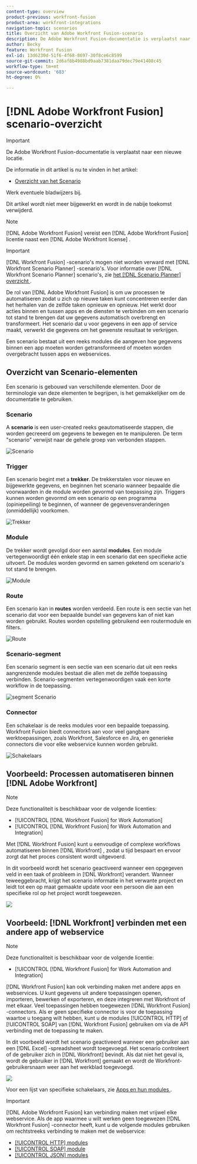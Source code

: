 ```yaml
---
content-type: overview
product-previous: workfront-fusion
product-area: workfront-integrations
navigation-topic: scenarios
title: Overzicht van Adobe Workfront Fusion-scenario
description: De Adobe Workfront Fusion-documentatie is verplaatst naar een nieuwe locatie. Dit artikel is vervangen, maar bevat een koppeling naar het nieuwe artikel dat deze functionaliteit behandelt.
author: Becky
feature: Workfront Fusion
exl-id: 13d6230d-51f6-4f68-8697-30f8ce6c8599
source-git-commit: 2d6af8b4988bd9aab7381daa79dec79e41408c45
workflow-type: tm+mt
source-wordcount: '683'
ht-degree: 0%

---
```


# [!DNL Adobe Workfront Fusion] scenario-overzicht

>[!IMPORTANT]
>
>De Adobe Workfront Fusion-documentatie is verplaatst naar een nieuwe locatie.
>
>De informatie in dit artikel is nu te vinden in het artikel:
>
>* [ Overzicht van het Scenario ](https://experienceleague.adobe.com/docs/workfront-fusion/using/get-started-with-fusion/understand-workfront-fusion/scenario-overview.html)
>
>Werk eventuele bladwijzers bij.
>
>Dit artikel wordt niet meer bijgewerkt en wordt in de nabije toekomst verwijderd.

>[!NOTE]
>
>[!DNL Adobe Workfront Fusion] vereist een [!DNL Adobe Workfront Fusion] licentie naast een [!DNL Adobe Workfront license] .

>[!IMPORTANT]
>
>[!DNL Workfront Fusion] -scenario&#39;s mogen niet worden verward met [!DNL Workfront Scenario Planner] -scenario&#39;s. Voor informatie over [!DNL Workfront Scenario Planner] scenario&#39;s, zie [ het  [!DNL Scenario Planner]  overzicht ](../../scenario-planner/scenario-planner-overview.md).

De rol van [!DNL Adobe Workfront Fusion] is om uw processen te automatiseren zodat u zich op nieuwe taken kunt concentreren eerder dan het herhalen van de zelfde taken opnieuw en opnieuw. Het werkt door acties binnen en tussen apps en de diensten te verbinden om een scenario tot stand te brengen dat uw gegevens automatisch overbrengt en transformeert. Het scenario dat u voor gegevens in een app of service maakt, verwerkt die gegevens om het gewenste resultaat te verkrijgen.

Een scenario bestaat uit een reeks modules die aangeven hoe gegevens binnen een app moeten worden getransformeerd of moeten worden overgebracht tussen apps en webservices.

## Overzicht van Scenario-elementen

Een scenario is gebouwd van verschillende elementen. Door de terminologie van deze elementen te begrijpen, is het gemakkelijker om de documentatie te gebruiken.

### Scenario

A **scenario** is een user-created reeks geautomatiseerde stappen, die worden gecreeerd om gegevens te bewegen en te manipuleren. De term &quot;scenario&quot; verwijst naar de gehele groep van verbonden stappen.

![ Scenario ](assets/entire-scenario-scenario.png)

### Trigger

Een scenario begint met a **trekker**. De trekkerstalen voor nieuwe en bijgewerkte gegevens, en beginnen het scenario wanneer bepaalde die voorwaarden in de module worden gevormd van toepassing zijn. Triggers kunnen worden gevormd om een scenario op een programma (opiniepeiling) te beginnen, of wanneer de gegevensveranderingen (onmiddellijk) voorkomen.

![ Trekker ](assets/scenario-trigger.png)

### Module

De trekker wordt gevolgd door een aantal **modules**. Een module vertegenwoordigt één enkele stap in een scenario dat een specifieke actie uitvoert. De modules worden gevormd en samen geketend om scenario&#39;s tot stand te brengen.

![ Module ](assets/scenario-module.png)

### Route

Een scenario kan in **routes** worden verdeeld. Een route is een sectie van het scenario dat voor een bepaalde bundel van gegevens kan of niet kan worden gebruikt. Routes worden opstelling gebruikend een routermodule en filters.

![ Route ](assets/scenario-route.png)

### Scenario-segment

Een scenario segment is een sectie van een scenario dat uit een reeks aangrenzende modules bestaat die allen met de zelfde toepassing verbinden. Scenario-segmenten vertegenwoordigen vaak een korte workflow in de toepassing.

![ segment Scenario ](assets/scenario-segment.png)

### Connector

Een schakelaar is de reeks modules voor een bepaalde toepassing. Workfront Fusion biedt connectors aan voor veel gangbare werktoepassingen, zoals Workfront, Salesforce en Jira, en generieke connectors die voor elke webservice kunnen worden gebruikt.

![ Schakelaars ](assets/scenario-connectors.png)



## Voorbeeld: Processen automatiseren binnen [!DNL Adobe Workfront]

>[!NOTE]
>
>Deze functionaliteit is beschikbaar voor de volgende licenties:
>
>* [!UICONTROL [!DNL Workfront Fusion] for Work Automation]
>* [!UICONTROL [!DNL Workfront Fusion] for Work Automation and Integration]

Met [!DNL Workfront Fusion] kunt u eenvoudige of complexe workflows automatiseren binnen [!DNL Workfront] , zodat u tijd bespaart en ervoor zorgt dat het proces consistent wordt uitgevoerd.

In dit voorbeeld wordt het scenario geactiveerd wanneer een opgegeven veld in een taak of probleem in [!DNL Workfront] verandert. Wanneer teweeggebracht, krijgt het scenario informatie in het verwante project en leidt tot een op maat gemaakte update voor een persoon die aan een specifieke rol op het project wordt toegewezen.

![](assets/fusion-template-example-350x102.png)

## Voorbeeld: [!DNL Workfront] verbinden met een andere app of webservice

>[!NOTE]
>
>Deze functionaliteit is beschikbaar voor de volgende licentie:
>
>* [!UICONTROL [!DNL Workfront Fusion] for Work Automation and Integration]
>

[!DNL Workfront Fusion] kan ook verbinding maken met andere apps en webservices. U kunt gegevens uit andere toepassingen openen, importeren, bewerken of exporteren, en deze integreren met Workfront of met elkaar. Veel toepassingen hebben toegewezen [!DNL Workfront Fusion] -connectors. Als er geen specifieke connector is voor de toepassing waartoe u toegang wilt hebben, kunt u de modules [!UICONTROL HTTP] of [!UICONTROL SOAP] van [!DNL Workfront Fusion] gebruiken om via de API verbinding met de toepassing te maken.

In dit voorbeeld wordt het scenario geactiveerd wanneer een gebruiker aan een [!DNL Excel] -spreadsheet wordt toegevoegd. Het scenario controleert of de gebruiker zich in [!DNL Workfront] bevindt. Als dat niet het geval is, wordt de gebruiker in [!DNL Workfront] gemaakt en wordt de Workfront-gebruikersnaam weer aan het werkblad toegevoegd.

![](assets/fusion-integration-example--350x171.png)

Voor een lijst van specifieke schakelaars, zie [ Apps en hun modules ](../../workfront-fusion/apps-and-their-modules/apps-and-their-modules.md).

>[!IMPORTANT]
>
>[!DNL Adobe Workfront Fusion] kan verbinding maken met vrijwel elke webservice. Als de app waarmee u wilt werken geen toegewezen [!DNL Workfront Fusion] -connector heeft, kunt u de volgende modules gebruiken om rechtstreeks verbinding te maken met de webservice:
>
>* [[!UICONTROL HTTP] modules ](../../workfront-fusion/apps-and-their-modules/http-modules/http-modules-1.md)
>* [[!UICONTROL SOAP] module ](../../workfront-fusion/apps-and-their-modules/soap-module.md)
>* [[!UICONTROL JSON] modules ](../../workfront-fusion/apps-and-their-modules/json-modules.md)
>
